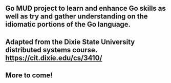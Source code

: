 ## Go MUD project to learn and enhance Go skills as well as try and gather understanding on the idiomatic portions of the Go language.
## Adapted from the Dixie State University distributed systems course. https://cit.dixie.edu/cs/3410/
## More to come!
